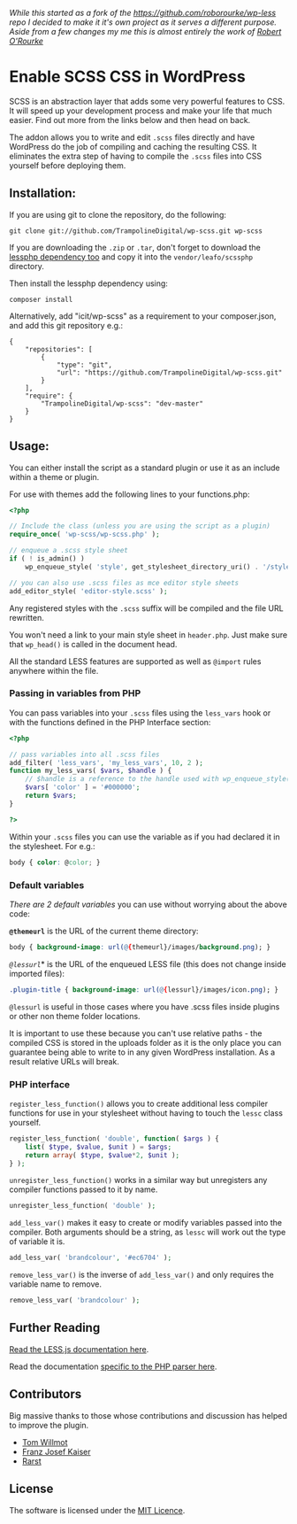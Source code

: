 *While this started as a fork of the https://github.com/roborourke/wp-less repo I decided to make it it's own project
as it serves a different purpose. Aside from a few changes my me this is almost entirely the work of [Robert O'Rourke](https://github.com/roborourke)*

# Enable SCSS CSS in WordPress

SCSS is an abstraction layer that adds some very powerful features to CSS. It
will speed up your development process and make your life that much easier. Find
out more from the links below and then head on back.

The addon allows you to write and edit `.scss` files directly and
have WordPress do the job of compiling and caching the resulting CSS. It
eliminates the extra step of having to compile the `.scss` files into CSS yourself
before deploying them.

## Installation:

If you are using git to clone the repository, do the following:

    git clone git://github.com/TrampolineDigital/wp-scss.git wp-scss

If you are downloading the `.zip` or `.tar`, don't forget to download the [lessphp
dependency too](https://github.com/leafo/scssphp) and copy it into the `vendor/leafo/scssphp`
directory.

Then install the lessphp dependency using:

    composer install

Alternatively, add "icit/wp-scss" as a requirement to your composer.json, and add this git repository e.g.:

    {
        "repositories": [
            {
                "type": "git",
                "url": "https://github.com/TrampolineDigital/wp-scss.git"
            }
        ],
        "require": {
            "TrampolineDigital/wp-scss": "dev-master"
        }
    }

## Usage:

You can either install the script as a standard plugin or use it as an include within a theme or plugin.

For use with themes add the following lines to your functions.php:

```php
<?php

// Include the class (unless you are using the script as a plugin)
require_once( 'wp-scss/wp-scss.php' );

// enqueue a .scss style sheet
if ( ! is_admin() )
    wp_enqueue_style( 'style', get_stylesheet_directory_uri() . '/style.scss' );

// you can also use .scss files as mce editor style sheets
add_editor_style( 'editor-style.scss' );

```

Any registered styles with the `.scss` suffix will be compiled and the file URL rewritten.

You won't need a link to your main style sheet in `header.php`. Just make sure
that `wp_head()` is called in the document head.

All the standard LESS features are supported as well as `@import` rules anywhere
within the file.

### Passing in variables from PHP

You can pass variables into your `.scss` files using the `less_vars` hook or with the
functions defined in the PHP Interface section:

```php
<?php

// pass variables into all .scss files
add_filter( 'less_vars', 'my_less_vars', 10, 2 );
function my_less_vars( $vars, $handle ) {
    // $handle is a reference to the handle used with wp_enqueue_style()
    $vars[ 'color' ] = '#000000';
    return $vars;
}

?>
```

Within your `.scss` files you can use the variable as if you had declared it in the stylesheet.
For e.g.:

```css
body { color: @color; }
```

### Default variables

*There are 2 default variables* you can use without worrying about the above code:

**`@themeurl`** is the URL of the current theme directory:

```css
body { background-image: url(@{themeurl}/images/background.png); }
```

*`@lessurl`** is the URL of the enqueued LESS file (this does not change inside imported files):

```css
.plugin-title { background-image: url(@{lessurl}/images/icon.png); }
```

`@lessurl` is useful in those cases where you have .scss files inside plugins or
other non theme folder locations.

It is important to use these because you can't use relative paths - the compiled CSS is
stored in the uploads folder as it is the only place you can guarantee being
able to write to in any given WordPress installation. As a result relative URLs will
break.

### PHP interface

`register_less_function()` allows you to create additional less compiler functions
for use in your stylesheet without having to touch the `lessc` class yourself.

```php
register_less_function( 'double', function( $args ) {
    list( $type, $value, $unit ) = $args;
	return array( $type, $value*2, $unit );
} );
```

`unregister_less_function()` works in a similar way but unregisters any compiler
functions passed to it by name.

```php
unregister_less_function( 'double' );
```

`add_less_var()` makes it easy to create or modify variables passed into the
compiler. Both arguments should be a string, as `lessc` will work out the type of
variable it is.

```php
add_less_var( 'brandcolour', '#ec6704' );
```

`remove_less_var()` is the inverse of `add_less_var()` and only requires the
variable name to remove.

```php
remove_less_var( 'brandcolour' );
```

## Further Reading

[Read the LESS.js documentation here](http://lesscss.org/).

Read the documentation [specific to the PHP parser here](http://leafo.net/lessphp/docs/).


## Contributors

Big massive thanks to those whose contributions and discussion has helped to improve the plugin.

* [Tom Willmot](https://github.com/willmot)
* [Franz Josef Kaiser](https://github.com/franz-josef-kaiser)
* [Rarst](https://github.com/rarst)

## License

The software is licensed under the [MIT Licence](http://www.opensource.org/licenses/mit-license.php).
